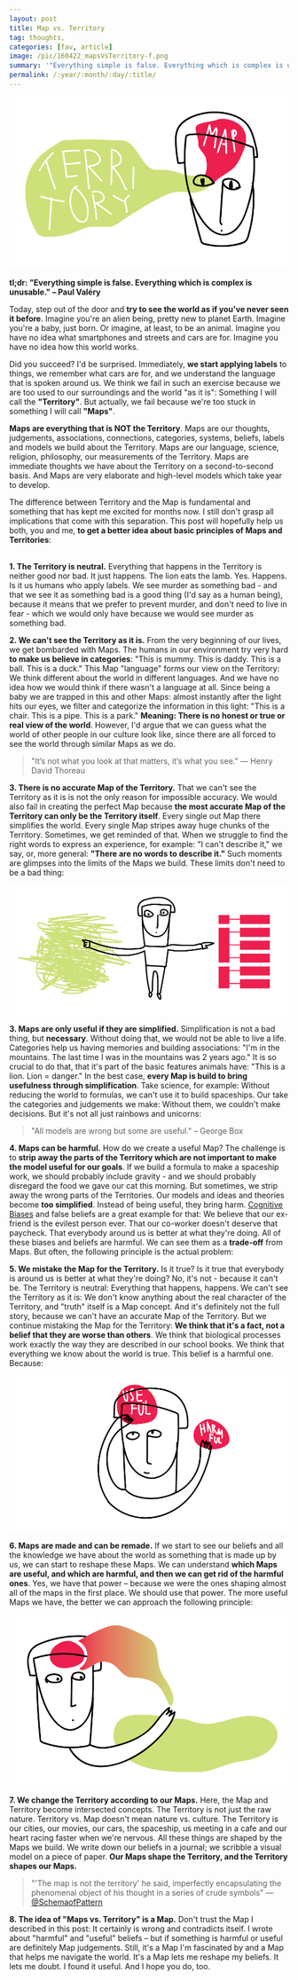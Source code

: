 ```yaml
---
layout: post
title: Map vs. Territory
tag: thoughts,
categories: [fav, article]
image: /pic/160422_mapsVsTerritory-f.png
summary: '"Everything simple is false. Everything which is complex is unusable." – Paul Valéry'
permalink: /:year/:month/:day/:title/
---
```


![image](/pic/160422_mapsVsTerritory-01.png)

**tl;dr: "Everything simple is false. Everything which is complex is unusable." – Paul Valéry**

Today, step out of the door and **try to see the world as if you've never seen it before**. Imagine you're an alien being, pretty new to planet Earth. Imagine you're a baby, just born. Or imagine, at least, to be an animal. Imagine you have no idea what smartphones and streets and cars are for. Imagine you have no idea how this world works.

Did you succeed? I'd be surprised. Immediately, **we start applying labels** to things, we remember what cars are for, and we understand the language that is spoken around us. We think we fail in such an exercise because we are too used to our surroundings and the world "as it is": Something I will call the **"Territory"**. But actually, we fail because we're too stuck in something I will call **"Maps"**.

**Maps are everything that is NOT the Territory**. Maps are our thoughts, judgements, associations, connections, categories, systems, beliefs, labels and models we build about the Territory. Maps are our language, science, religion, philosophy, our measurements of the Territory. Maps are immediate thoughts we have about the Territory on a second-to-second basis. And Maps are very elaborate and high-level models which take year to develop.

The difference between Territory and the Map is fundamental and something that has kept me excited for months now. I still don't grasp all implications that come with this separation. This post will hopefully help us both, you and me, **to get a better idea about basic principles of Maps and Territories**:
<br><br>


**1. The Territory is neutral.** Everything that happens in the Territory is neither good nor bad. It just happens. The lion eats the lamb. Yes. Happens. Is it us humans who apply labels. We see murder as something bad - and that we see it as something bad is a good thing (I'd say as a human being), because it means that we prefer to prevent murder, and don't need to live in fear - which we would only have because we would see murder as something bad.


**2. We can't see the Territory as it is.** From the very beginning of our lives, we get bombarded with Maps. The humans in our environment try very hard **to make us believe in categories**: "This is mummy. This is daddy. This is a ball. This is a duck." This Map "language" forms our view on the Territory: We think different about the world in different languages. And we have no idea how we would think if there wasn't a language at all. Since being a baby we are trapped in this and other Maps: almost instantly after the light hits our eyes, we filter and categorize the information in this light: "This is a chair. This is a pipe. This is a park."
**Meaning: There is no honest or true or real view of the world**. However, I'd argue that we can guess what the world of other people in our culture look like, since there are all forced to see the world through similar Maps as we do.

>"It’s not what you look at that matters, it’s what you see." — Henry David Thoreau


**3. There is no accurate Map of the Territory.** That we can't see the Territory as it is is not the only reason for impossible accuracy. We would also fail in creating the perfect Map because **the most accurate Map of the Territory can only be the Territory itself**. Every single out Map there simplifies the world. Every single Map stripes away huge chunks of the Territory.
Sometimes, we get reminded of that. When we struggle to find the right words to express an experience, for example: "I can't describe it," we say, or, more general: **"There are no words to describe it."** Such moments are glimpses into the limits of the Maps we build. These limits don't need to be a bad thing:

![image](/pic/160422_mapsVsTerritory-03.png)


**3. Maps are only useful if they are simplified.** Simplification is not a bad thing, but **necessary**. Without doing that, we would not be able to live a life. Categories help us having memories and building associations: "I'm in the mountains. The last time I was in the mountains was 2 years ago." It is so crucial to do that, that it's part of the basic features animals have: "This is a lion. Lion = danger."
In the best case, **every Map is build to bring usefulness through simplification**. Take science, for example: Without reducing the world to formulas, we can't use it to build spaceships.
Our take the categories and judgements we make: Without them, we couldn't make decisions. But it's not all just rainbows and unicorns:

> "All models are wrong but some are useful." – George Box

**4. Maps can be harmful.** How do we create a useful Map? The challenge is to **strip away the parts of the Territory which are not important to make the model useful for our goals**. If we build a formula to make a spaceship work, we should probably include gravity - and we should probably disregard the food we gave our cat this morning.
But sometimes, we strip away the wrong parts of the Territories. Our models and ideas and theories become **too simplified**. Instead of being useful, they bring harm. [Cognitive Biases](https://en.wikipedia.org/wiki/List_of_cognitive_biases) and false beliefs are a great example for that: We believe that our ex-friend is the evilest person ever. That our co-worker doesn't deserve that paycheck. That everybody around us is better at what they're doing. All of these biases and beliefs are harmful. We can see them as a **trade-off** from Maps. But often, the following principle is the actual problem:


**5. We mistake the Map for the Territory.** Is it true? Is it true that everybody is around us is better at what they're doing? No, it's not - because it can't be. The Territory is neutral: Everything that happens, happens. We can't see the Territory as it is: We don't know anything about the real character of the Territory, and "truth" itself is a Map concept. And it's definitely not the full story, because we can't have an accurate Map of the Territory. But we continue mistaking the Map for the Territory: **We think that it's a fact, not a belief that they are worse than others**. We think that biological processes work exactly the way they are described in our school books. We think that everything we know about the world is true. This belief is a harmful one. Because:

![image](/pic/160422_mapsVsTerritory-04.png)

**6. Maps are made and can be remade.** If we start to see our beliefs and all the knowledge we have about the world as something that is made up by us, we can start to reshape these Maps. We can understand **which Maps are useful, and which are harmful, and then we can get rid of the harmful ones**. Yes, we have that power – because we were the ones shaping almost all of the maps in the first place. We should use that power. The more useful Maps we have, the better we can approach the following principle:

![image](/pic/160422_mapsVsTerritory-02.png)

**7. We change the Territory according to our Maps.** Here, the Map and Territory become intersected concepts. The Territory is not just the raw nature. Territory vs. Map doesn't mean nature vs. culture. The Territory is our cities, our movies, our cars, the spaceship, us meeting in a cafe and our heart racing faster when we're nervous. All these things are shaped by the Maps we build. We write down our beliefs in a journal; we scribble a visual model on a piece of paper. **Our Maps shape the Territory, and the Territory shapes our Maps.**

> "'The map is not the territory' he said, imperfectly encapsulating the phenomenal object of his thought in a series of crude symbols" — [@SchemaofPattern](https://twitter.com/SchemaOfPattern/status/561355498360807424)

**8. The idea of "Maps vs. Territory" is a Map.** Don't trust the Map I described in this post: It certainly is wrong and contradicts itself. I wrote about "harmful" and "useful" beliefs – but if something is harmful or useful are definitely Map judgements. Still, it's a Map I'm fascinated by and a Map that helps me navigate the world. It's a Map lets me reshape my beliefs. It lets me doubt. I found it useful. And I hope you do, too.
